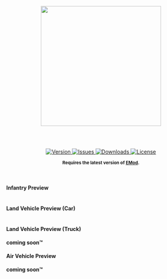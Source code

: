 <p align="center">
    <img src="https://github.com/EMod-ArmA/emod3/raw/master/extras/assets/logo/emblem.png" width="320">
</p>

<p align="center" style="margin-top: 60px;">
    <a href="https://github.com/EMod-ArmA/emod3_fov/releases/latest">
        <img src="https://img.shields.io/badge/Version-0.0.0-blue.svg?style=flat-square" alt="Version">
    </a>
    <a href="https://github.com/EMod-ArmA/emod3_fov/issues">
        <img src="https://img.shields.io/github/issues-raw/EMod-ArmA/emod3_fov.svg?style=flat-square&label=Issues" alt="Issues">
    </a>
    <a href="https://github.com/EMod-ArmA/emod3_fov/releases">
        <img src="https://img.shields.io/github/downloads/EMod-ArmA/emod3_fov/total.svg?style=flat-square&label=Downloads" alt="Downloads">
    </a>
    <a href="https://github.com/EMod-ArmA/emod3_fov/blob/master/LICENSE">
        <img src="https://img.shields.io/badge/License-GPLv3-red.svg?style=flat-square" alt="License">
    </a>
</p>

<p align="center">
    <sup><strong>Requires the latest version of <a href="https://github.com/EMod-ArmA/EMod3/releases">EMod</a>.
</p>

<br/>
<h4>Infantry Preview</h4>
<img src="http://fs5.directupload.net/images/151211/jpwiv3if.jpg" alt="" />
<br/>

<h4>Land Vehicle Preview (Car)</h4>
<img src="http://fs5.directupload.net/images/151211/wi8d7kxy.jpg" alt="" />
<br/>

<h4>Land Vehicle Preview (Truck)</h4>
coming soon™
<br/>
</div>

<h4>Air Vehicle Preview</h4>
coming soon™
<br/>
</div>
